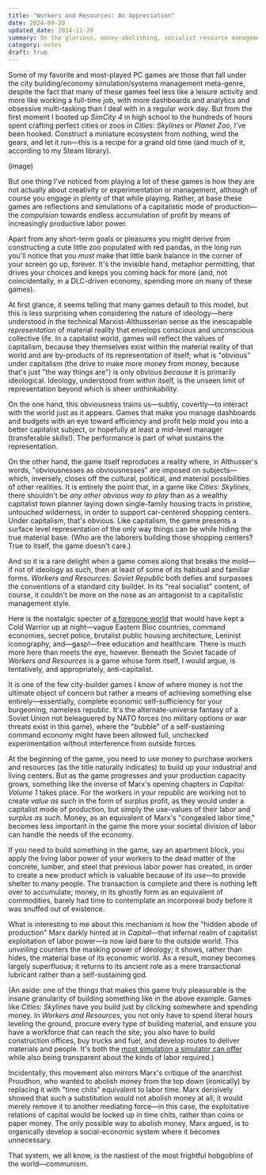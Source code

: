 ```yaml
---
title: "Workers and Resources: An Appreciation"
date: 2024-09-20
updated_date: 2024-11-20
summary: On the glorious, money-abolishing, socialist resource management game.
category: notes
draft: true
---
```


Some of my favorite and most-played PC games are those that fall under the city building/economy simulation/systems management meta-genre, despite the fact that many of these games feel less like a leisure activity and more like working a full-time job, with more dashboards and analytics and obsessive multi-tasking than I deal with in a regular work day. But from the first moment I booted up _SimCity 4_ in high school to the hundreds of hours spent crafting perfect cities or zoos in _Cities: Skylines_ or _Planet Zoo_, I've been hooked. Construct a miniature ecosystem from nothing, wind the gears, and let it run—this is a recipe for a grand old time (and much of it, according to my Steam library).

(image)

But one thing I've noticed from playing a lot of these games is how they are not actually about creativity or experimentation or management, although of course you engage in plenty of that while playing. Rather, at base these games are reflections and simulations of a capitalistic mode of production—the _compulsion_ towards endless accumulation of profit by means of increasingly productive labor power.

Apart from any short-term goals or pleasures you might derive from constructing a cute little zoo populated with red pandas, in the long run you'll notice that you _must_ make that little bank balance in the corner of your screen go up, forever. It's the invisible hand, metaphor permitting, that drives your choices and keeps you coming back for more (and, not coincidentally, in a DLC-driven economy, spending more on many of these games).

At first glance, it seems telling that many games default to this model, but this is less surprising when considering the nature of ideology—here understood in the technical Marxist-Althusserian sense as the inescapable _representation_ of material reality that envelops conscious and unconscious collective life. In a capitalist world, games will reflect the values of capitalism, because they themselves exist within the material reality of that world and are by-products of its representation of itself; what is "obvious" under capitalism (the drive to make more money from money, because that's just "the way things are") is only obvious _because_ it is primarily ideological. Ideology, understood from within itself, is the unseen limit of representation beyond which is sheer unthinkability.

On the one hand, this obviousness trains us—subtly, covertly—to interact with the world just as it appears. Games that make you manage dashboards and budgets with an eye toward efficiency and profit help mold you into a better capitalist subject, or hopefully at least a mid-level manager (transferable skills!). The performance is part of what sustains the representation.

On the other hand, the game itself reproduces a reality where, in Althusser's words, "obviousnesses as obviousnesses" are imposed on subjects—which, inversely, closes off the cultural, political, and material possibilities of other realities. It is entirely the point that, in a game like _Cities: Skylines_, there shouldn't be _any other obvious way to play_ than as a wealthy capitalist town planner laying down single-family housing tracts in pristine, untouched wilderness, in order to support car-centered shopping centers. Under capitalism, that's obvious. Like capitalism, the game presents a surface level representation of the only way things can be while hiding the true material base. (Who are the laborers building those shopping centers? True to itself, the game doesn't care.)

And so it is a rare delight when a game comes along that breaks the mold—if not of ideology as such, then at least of some of its habitual and familiar forms. _Workers and Resources: Soviet Republic_ both defies and surpasses the conventions of a standard city builder. In its "real socialist" content, of course, it couldn't be more on the nose as an antagonist to a capitalistic management style.

Here is the nostalgic specter of [a foregone world](/posts/notes/the-age-of-extremes) that would have kept a Cold Warrior up at night—vague Eastern Bloc countries, command economies, secret police, brutalist public housing architecture, Leninist iconography, and—gasp!—free education and healthcare. There is much more here than meets the eye, however. Beneath the Soviet facade of _Workers and Resources_ is a game whose form itself, I would argue, is tentatively, and appropriately, anti-capitalist.

It is one of the few city-builder games I know of where money is not the ultimate object of concern but rather a means of achieving something else entirely—essentially, complete economic self-sufficiency for your burgeoning, nameless republic. It's the alternate-universe fantasy of a Soviet Union not beleaguered by NATO forces (no military options or war threats exist in this game), where the "bubble" of a self-sustaining command economy might have been allowed full, unchecked experimentation without interference from outside forces.

At the beginning of the game, you need to use money to purchase workers and resources (as the title naturally indicates) to build up your industrial and living centers. But as the game progresses and your production capacity grows, something like the inverse of Marx's opening chapters in _Capital: Volume 1_ takes place. For the workers in your republic are working not to create _value as such_ in the form of surplus profit, as they would under a capitalist mode of production, but simply the use-values of their labor and _surplus as such_. Money, as an equivalent of Marx's "congealed labor time," becomes less important in the game the more your societal division of labor can handle the needs of the economy.

If you need to build something in the game, say an apartment block, you apply the living labor power of your workers to the dead matter of the concrete, lumber, and steel that previous labor power has created, in order to create a new product which is valuable because of its _use_—to provide shelter to many people. The transaction is complete and there is nothing left over to accumulate; money, in its ghostly form as an equivalent of commodities, barely had time to contemplate an incorporeal body before it was snuffed out of existence.

What is interesting to me about this mechanism is how the "hidden abode of production" Marx darkly hinted at in _Capital_—that infernal realm of capitalist exploitation of labor power—is now laid bare to the outside world. This _unveiling_ counters the masking power of ideology; it shows, rather than hides, the material base of its economic world. As a result, money becomes largely superfluous; it returns to its ancient role as a mere transactional lubricant rather than a self-sustaining god.

(An aside: one of the things that makes this game truly pleasurable is the insane granularity of building something like in the above example. Games like _Cities: Skylines_ have you build just by clicking somewhere and spending money. In _Workers and Resources_, you not only have to spend literal hours leveling the ground, procure every type of building material, and ensure you have a workforce that can reach the site; you also have to build construction offices, buy trucks and fuel, and develop routes to deliver materials and people. It's both the [most simulation a simulator can offer](https://www.rockpapershotgun.com/workers-resources-soviet-republic-review) while also being transparent about the kinds of labor required.)

Incidentally, this movement also mirrors Marx's critique of the anarchist Proudhon, who wanted to abolish money from the top down (ironically) by replacing it with "time chits" equivalent to labor time. Marx derisively showed that such a substitution would not abolish money at all; it would merely remove it to another mediating force—in this case, the exploitative relations of capital would be locked up in time chits, rather than coins or paper money. The only possible way to abolish money, Marx argued, is to organically develop a social-economic system where it becomes unnecessary.

That system, we all know, is the nastiest of the most frightful hobgoblins of the world—communism.
